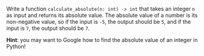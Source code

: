 Write a function `calculate_absolute(n: int) -> int` that takes an integer `n` as input and returns its absolute value. The absolute value of a number is its non-negative value, so if the input is `-5`, the output should be `5`, and if the input is `7`, the output should be `7`. 


**Hint**: you may want to Google how to find the absolute value of an integer in Python!